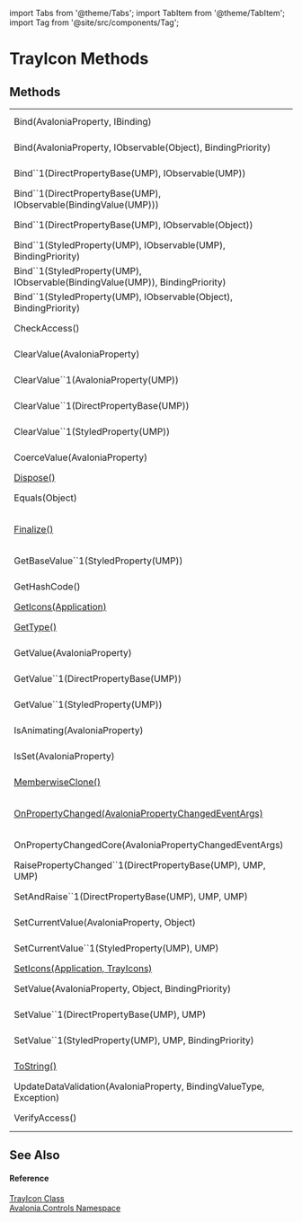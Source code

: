 import Tabs from '@theme/Tabs'; 
import TabItem from '@theme/TabItem'; 
import Tag from '@site/src/components/Tag'; 

# TrayIcon Methods




## Methods
<table>
<tr>
<td>Bind(AvaloniaProperty, IBinding)</td>
<td><br />(Inherited from AvaloniaObject)</td>
</tr>
<tr>
<td>Bind(AvaloniaProperty, IObservable(Object), BindingPriority)</td>
<td><br />(Inherited from AvaloniaObject)</td>
</tr>
<tr>
<td>Bind``1(DirectPropertyBase(UMP), IObservable(UMP))</td>
<td><br />(Inherited from AvaloniaObject)</td>
</tr>
<tr>
<td>Bind``1(DirectPropertyBase(UMP), IObservable(BindingValue(UMP)))</td>
<td><br />(Inherited from AvaloniaObject)</td>
</tr>
<tr>
<td>Bind``1(DirectPropertyBase(UMP), IObservable(Object))</td>
<td><br />(Inherited from AvaloniaObject)</td>
</tr>
<tr>
<td>Bind``1(StyledProperty(UMP), IObservable(UMP), BindingPriority)</td>
<td><br />(Inherited from AvaloniaObject)</td>
</tr>
<tr>
<td>Bind``1(StyledProperty(UMP), IObservable(BindingValue(UMP)), BindingPriority)</td>
<td><br />(Inherited from AvaloniaObject)</td>
</tr>
<tr>
<td>Bind``1(StyledProperty(UMP), IObservable(Object), BindingPriority)</td>
<td><br />(Inherited from AvaloniaObject)</td>
</tr>
<tr>
<td>CheckAccess()</td>
<td><br />(Inherited from AvaloniaObject)</td>
</tr>
<tr>
<td>ClearValue(AvaloniaProperty)</td>
<td><br />(Inherited from AvaloniaObject)</td>
</tr>
<tr>
<td>ClearValue``1(AvaloniaProperty(UMP))</td>
<td><br />(Inherited from AvaloniaObject)</td>
</tr>
<tr>
<td>ClearValue``1(DirectPropertyBase(UMP))</td>
<td><br />(Inherited from AvaloniaObject)</td>
</tr>
<tr>
<td>ClearValue``1(StyledProperty(UMP))</td>
<td><br />(Inherited from AvaloniaObject)</td>
</tr>
<tr>
<td>CoerceValue(AvaloniaProperty)</td>
<td><br />(Inherited from AvaloniaObject)</td>
</tr>
<tr>
<td><a href="M_Avalonia_Controls_TrayIcon_Dispose">Dispose()</a></td>
<td>Disposes the tray icon (removing it from the tray area).</td>
</tr>
<tr>
<td>Equals(Object)</td>
<td><br />(Inherited from AvaloniaObject)</td>
</tr>
<tr>
<td><a href="https://learn.microsoft.com/dotnet/api/system.object.finalize" target="_blank" rel="noopener noreferrer">Finalize()</a></td>
<td>Allows an object to try to free resources and perform other cleanup operations before it is reclaimed by garbage collection.<br />(Inherited from <a href="https://learn.microsoft.com/dotnet/api/system.object" target="_blank" rel="noopener noreferrer">Object</a>)</td>
</tr>
<tr>
<td>GetBaseValue``1(StyledProperty(UMP))</td>
<td><br />(Inherited from AvaloniaObject)</td>
</tr>
<tr>
<td>GetHashCode()</td>
<td><br />(Inherited from AvaloniaObject)</td>
</tr>
<tr>
<td><a href="M_Avalonia_Controls_TrayIcon_GetIcons">GetIcons(Application)</a></td>
<td> </td>
</tr>
<tr>
<td><a href="https://learn.microsoft.com/dotnet/api/system.object.gettype" target="_blank" rel="noopener noreferrer">GetType()</a></td>
<td>Gets the <a href="https://learn.microsoft.com/dotnet/api/system.type" target="_blank" rel="noopener noreferrer">Type</a> of the current instance.<br />(Inherited from <a href="https://learn.microsoft.com/dotnet/api/system.object" target="_blank" rel="noopener noreferrer">Object</a>)</td>
</tr>
<tr>
<td>GetValue(AvaloniaProperty)</td>
<td><br />(Inherited from AvaloniaObject)</td>
</tr>
<tr>
<td>GetValue``1(DirectPropertyBase(UMP))</td>
<td><br />(Inherited from AvaloniaObject)</td>
</tr>
<tr>
<td>GetValue``1(StyledProperty(UMP))</td>
<td><br />(Inherited from AvaloniaObject)</td>
</tr>
<tr>
<td>IsAnimating(AvaloniaProperty)</td>
<td><br />(Inherited from AvaloniaObject)</td>
</tr>
<tr>
<td>IsSet(AvaloniaProperty)</td>
<td><br />(Inherited from AvaloniaObject)</td>
</tr>
<tr>
<td><a href="https://learn.microsoft.com/dotnet/api/system.object.memberwiseclone" target="_blank" rel="noopener noreferrer">MemberwiseClone()</a></td>
<td>Creates a shallow copy of the current <a href="https://learn.microsoft.com/dotnet/api/system.object" target="_blank" rel="noopener noreferrer">Object</a>.<br />(Inherited from <a href="https://learn.microsoft.com/dotnet/api/system.object" target="_blank" rel="noopener noreferrer">Object</a>)</td>
</tr>
<tr>
<td><a href="M_Avalonia_Controls_TrayIcon_OnPropertyChanged">OnPropertyChanged(AvaloniaPropertyChangedEventArgs)</a></td>
<td><br />(Overrides AvaloniaObject.OnPropertyChanged(AvaloniaPropertyChangedEventArgs))</td>
</tr>
<tr>
<td>OnPropertyChangedCore(AvaloniaPropertyChangedEventArgs)</td>
<td><br />(Inherited from AvaloniaObject)</td>
</tr>
<tr>
<td>RaisePropertyChanged``1(DirectPropertyBase(UMP), UMP, UMP)</td>
<td><br />(Inherited from AvaloniaObject)</td>
</tr>
<tr>
<td>SetAndRaise``1(DirectPropertyBase(UMP), UMP, UMP)</td>
<td><br />(Inherited from AvaloniaObject)</td>
</tr>
<tr>
<td>SetCurrentValue(AvaloniaProperty, Object)</td>
<td><br />(Inherited from AvaloniaObject)</td>
</tr>
<tr>
<td>SetCurrentValue``1(StyledProperty(UMP), UMP)</td>
<td><br />(Inherited from AvaloniaObject)</td>
</tr>
<tr>
<td><a href="M_Avalonia_Controls_TrayIcon_SetIcons">SetIcons(Application, TrayIcons)</a></td>
<td> </td>
</tr>
<tr>
<td>SetValue(AvaloniaProperty, Object, BindingPriority)</td>
<td><br />(Inherited from AvaloniaObject)</td>
</tr>
<tr>
<td>SetValue``1(DirectPropertyBase(UMP), UMP)</td>
<td><br />(Inherited from AvaloniaObject)</td>
</tr>
<tr>
<td>SetValue``1(StyledProperty(UMP), UMP, BindingPriority)</td>
<td><br />(Inherited from AvaloniaObject)</td>
</tr>
<tr>
<td><a href="https://learn.microsoft.com/dotnet/api/system.object.tostring" target="_blank" rel="noopener noreferrer">ToString()</a></td>
<td>Returns a string that represents the current object.<br />(Inherited from <a href="https://learn.microsoft.com/dotnet/api/system.object" target="_blank" rel="noopener noreferrer">Object</a>)</td>
</tr>
<tr>
<td>UpdateDataValidation(AvaloniaProperty, BindingValueType, Exception)</td>
<td><br />(Inherited from AvaloniaObject)</td>
</tr>
<tr>
<td>VerifyAccess()</td>
<td><br />(Inherited from AvaloniaObject)</td>
</tr>
</table>

## See Also


#### Reference
<a href="T_Avalonia_Controls_TrayIcon">TrayIcon Class</a>  
<a href="N_Avalonia_Controls">Avalonia.Controls Namespace</a>  
